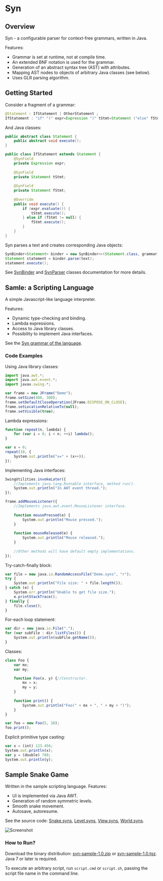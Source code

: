 Syn
===

## Overview

Syn - a configurable parser for context-free grammars, written in Java.

Features:
* Grammar is set at runtime, not at compile time.
* An extended BNF notation is used for the grammar.
* Generation of an abstract syntax tree (AST) with attributes.
* Mapping AST nodes to objects of arbitrary Java classes (see below).
* Uses GLR parsing algorithm.

## Getting Started

Consider a fragment of a grammar:
```Java
@Statement : IfStatement | OtherStatement ;
IfStatement : "if" "(" expr=Expression ")" tStmt=Statement ("else" fStmt=Statement)? ;
```

And Java classes:
```Java
public abstract class Statement {
	public abstract void execute(); 
}

public class IfStatement extends Statement {
	@SynField
	private Expression expr;
	
	@SynField
	private Statement tStmt;
	
	@SynField
	private Statement fStmt;
	
	@Override
	public void execute() {
		if (expr.evaluate()) {
			tStmt.execute();
		} else if (fStmt != null) {
			fStmt.execute();
		}
	}	
}
```

Syn parses a text and creates corresponding Java objects:
```Java
SynBinder<Statement> binder = new SynBinder<>(Statement.class, grammar);
Statement statement = binder.parse(text);
statement.execute();
```

See [SynBinder](http://antkar.github.io/syn/javadoc/com/karmant/syn/SynBinder.html)
and [SynParser](http://antkar.github.io/syn/javadoc/com/karmant/syn/SynParser.html) classes documentation
for more details.

## Samle: a Scripting Language

A simple Javascript-like language interpreter.

Features:

* Dynamic type-checking and binding.
* Lambda expressions.
* Access to Java library classes.
* Possibility to implement Java interfaces.

See the [Syn grammar of the language](https://github.com/antkar/syn/blob/master/syn-sample-script/src/org/antkar/syn/sample/script/schema/Script_grammar.txt).

### Code Examples

Using Java library classes:

```JavaScript
import java.awt.*;
import java.awt.event.*;
import javax.swing.*;

var frame = new JFrame("Demo");
frame.setSize(400, 300);
frame.setDefaultCloseOperation(JFrame.DISPOSE_ON_CLOSE);
frame.setLocationRelativeTo(null);
frame.setVisible(true);
```

Lambda expressions:

```JavaScript
function repeat(n, lambda) {
    for (var i = 0; i < n; ++i) lambda();
}

var x = 0;
repeat(10, {
    System.out.println("x=" + (x++));
});
```

Implementing Java interfaces:

```JavaScript
SwingUtilities.invokeLater({
    //Implements java.lang.Runnable interface, method run().
    System.out.println("In AWT event thread.");
});

frame.addMouseListener({
    //Implements java.awt.event.MouseListener interface.
    
    function mousePressed(e) {
        System.out.println("Mouse pressed.");
    }
    
    function mouseReleased(e) {
        System.out.println("Mouse released.");
    }
    
    //Other methods will have default empty implementations.
});
```

Try-catch-finally block:

```JavaScript
var file = new java.io.RandomAccessFile("Demo.syns", "r");
try {
    System.out.println("File size: " + file.length());
} catch (e) {
    System.err.println("Unable to get file size.");
    e.printStackTrace();
} finally {
    file.close();
}
```

For-each loop statement:

```JavaScript
var dir = new java.io.File(".");
for (var subFile : dir.listFiles()) {
    System.out.println(subFile.getName());
}
```

Classes:

```JavaScript
class Foo {
    var mx;
    var my;

    function Foo(x, y) {//Constructor.
        mx = x;
        my = y;
    }
    
    function print() {
        System.out.println("Foo(" + mx + ", " + my + ")");
    }
}

var foo = new Foo(5, 10);
foo.print();
```

Explicit primitive type casting:

```JavaScript
var x = (int) 123.456;
System.out.println(x);
var y = (double) 789;
System.out.println(y);
```

## Sample Snake Game

Written in the sample scripting language. Features:

* UI is implemented via Java AWT.
* Generation of random symmetric levels.
* Smooth snake movement.
* Autosave, autoresume.

See the source code: [Snake.syns](https://github.com/antkar/syn/blob/master/syn-sample-script/sample/Snake.syns), [Level.syns](https://github.com/antkar/syn/blob/master/syn-sample-script/sample/Level.syns), [View.syns](https://github.com/antkar/syn/blob/master/syn-sample-script/sample/View.syns), [World.syns](https://github.com/antkar/syn/blob/master/syn-sample-script/sample/World.syns).

![Screenshot](http://antkar.org/snake/snakec.png)

### How to Run?

Download the binary distribution: [syn-sample-1.0.zip](https://github.com/antkar/syn/releases/download/v1.0/syn-sample-1.0.zip) or [syn-sample-1.0.tgz](https://github.com/antkar/syn/releases/download/v1.0/syn-sample-1.0.tgz). Java 7 or later is required.

To execute an arbitrary script, run `script.cmd` or `script.sh`, passing the script file name in the command line.

